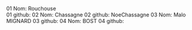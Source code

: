01 Nom: Rouchouse   
01 github: 
02 Nom: Chassagne
02 github: NoeChassagne
03 Nom: Malo MIGNARD
03 github: 
04 Nom: BOST
04 github: 